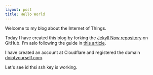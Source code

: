 ```yaml
---
layout: post
title: Hello World
---
```


Welcome to my blog about the Internet of Things. 

Today I have created this blog by forking the [Jekyll Now repository](https://github.com/barryclark/jekyll-now) on GitHub. I'm aslo following the guide in [this article](https://www.smashingmagazine.com/2014/08/build-blog-jekyll-github-pages/).

I have created an account at Cloudflare and registered the domain [doiotyourself.com](https://doiotyourself.com).

Let's see id thsi ssh key is working.